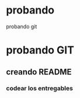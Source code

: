# probando
probando git
<h1> probando GIT </h1>
<h2> creando README </h2>
<h3> codear los entregables </h3>
